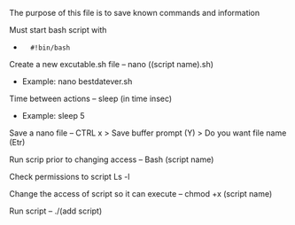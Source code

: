 The purpose of this file is to save known commands and information

Must start bash script with
-       #!bin/bash

Create a new excutable.sh file – 
nano ((script name).sh)
-	Example: nano bestdatever.sh

Time between actions – 
sleep (in time insec) 
-	Example: sleep 5

Save a nano file – 
CTRL x > Save buffer prompt (Y) > Do you want file name (Etr)

Run scrip prior to changing access – 
Bash (script name)

Check permissions to script
Ls -l

Change the access of script so it can execute – 
chmod +x (script name)

Run script – 
./(add script)


